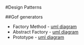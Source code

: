 #Design Patterns

##Gof generators
- Factory Method - [uml diagram](https://viewer.diagrams.net/?highlight=0000ff&nav=1&title=FactoryMethodPattern#R7VtdT%2BM4FP01FbMPoDhfLY%2B0hRkkWFUw0uw%2Buo3benHiruNC4devndj5dNrSNsBoIyGIrx2nvuf43nOd0nNG4eY7g6vlPQ0Q6dlWsOk5455t28AdiD%2FS8ppaBo6bGhYMB6kJ5IZH%2FIaU0VLWNQ5QXBrIKSUcr8rGGY0iNOMlG2SMvpSHzSkpP3UFF6hmeJxBUrf%2BwgFfqlV4Vm7%2FgfBiqZ8MLNUzhbOnBaPrSD0vohFKe0Kop1FD4yUM6EvB5Fz3nBGjlKdX4WaEiHSr9lh6301Db%2FaRGYr4Pjeg25EbTuOrBxRd8us3cP8QXZ976SzPkKyVK25vKA1uI47YHM7UWmL%2Bqj0Vv%2BCQQLFIZzinEX9UPUC0IcGLSFzPkLxbGJ4R41g4%2BUp1cLoS1tkSk%2BAOvtK1%2FNgxFx7UreGSMvwmpoVEzSm6GVd8sf3SiEd5pzBbwspQLMZMtC9AxXQPN6WBdzDmyjCjhMBVjKfZMkLIFjgaUs5pqAbVXa28L1eINgWTcv13REPE2asYonq1p9UG8X3FipecbkDblgWqaRtUDF9kM%2BdQiwuF9juQ79eQr2FNcIJzzBl9yvaFdNEcEzKihAqQxwnjc%2FAJmnMD9CEOApJMtoIzHC1%2BSiqMz0FuuUtuHDu55UF5QZoY5ZDDFCSJCIFTRCY0xhxTOT9Lxw5XFEc8cZU37HnjxML4iEZiERAn6CEB%2FguSBDDgunWT7AZboSuYuhe4g5awHRiwHcowi%2FifMETf%2Fug5VwnUTLi5BrtYJM9gr8D8fuTTTV8G2a2DLE1U3DsnSYxcCr6gyAB8GeChcOrIuvAk1PZItEHe%2FjT0de7bhb5mycnh11u5hL9Pkv1Rgtr%2Fdy2zjwp5KSms1Ub8TtxjpfbzBELZ5xb6JEvOFfayT0X9bE5xtVB%2FkydPteEeSfGQGsXyptWBwraq2pZMfm4tG%2FQjQPPTDlpnyuBsodW5zxNlQQO5hdJhj2oDWclTrDO5tLNt62jjY2UOZr%2BNJ%2Ff9yJXAZA4tlfhTCCIyWGmdkq4Y2Kp9A0NM5H79gcgzkrNK3%2FBQ645TZHyglZ8WxZefnfNtpxYYrjccRUFc87UwXklhLVpTQqXQGgqTdqOfNm8SBydxueC7RA6jQHWgDeZ%2FyWsRldPW34We8abYeNWNSKw2vUkmSWWQ94ELy8kM%2Bc1Jq3T3BDEsnCZ16HYJF9M1m6FtTlPRVChRkT93Z10UlGqNOj9M8DNEIMfP5XLEhL%2BabiLTYM41x6rIy8sKhdJVqruKRUJlIr88zwC45XlSJ9TmSdiYLfFwgrp1gk6kAKBdHXKiOqQWlAaGoDT4yKDkug1qtZxr40quPZtQJohx1snX7fI121JHVS8mRrSmX936qURXm54MXs%2FeD962ilO3fvLwJUXI4YpBY%2FKVFQO4LOeBvvd7KoZ%2BPXsM4VN3bnmyc8uKXnDtul5wjGdbbjMlG%2BIHnf4jD%2FdtK4mgxcAP40D8FC3bSeEX1qRY1OWO5r1zjDQwg%2F9u7EVTwf%2Bezd900Dmj9OlbrhhtV2vJ5ORzZPeurB3vOToVeSRVDKegRqpU887pDsHrtaSE%2FAbOOFXTdwni%2BAThWeUE4Xn1BOH2P7KgHHTlw977enCK6tAIb2vvtvymmM8Q5Ehu8ebIb3dhv2V6GMK%2BkR6tHR4AyyQKmgtLukp8nReSoFxl2lvryvyg2q0dVLuHnFN%2FbKWqIuXOQrX%2FiZWqXalUfevAStX1dkzUcqkKrMsaM287SdKCJHHLQDsGSeI4hqBUfWtyuqCkv%2BhWP%2BROsZc0uMOxemkKGYN1OnS5qWE7HVW%2BmnjQXnICwMCDTpueCmDD2bYR4LbEKQB2p06%2FcgQwfO3SSBCnvUzwGd%2FByGWq59kVmer3D9Gph2vOwb5vR7LN1KnOowhner%2FezLQAw5BGwc8ljmoEy9lnu3vxDRS5Zl3Y%2FnElkWU5xaLoAti6SGr4HpFonI64WfL%2Bf5RLToW47uBUxBXN%2FN8e0uH5v5U41%2F8B)
- Abstract Factory - [uml diagram](https://viewer.diagrams.net/?highlight=0000ff&nav=1&title=AbstractFactoryPattern.drawio#R7V1rc6M4Fv01rpr9YBfi7Y%2Bx89jeTaZSndnd2Y%2FEVmI2GHmBdCf960cCiYckbGwj8PSoa6omyICNztE9917poom13H7cJcFu84DWMJqYxvpjYl1PTNN0fID%2FR1o%2BixYAgFm0vCbhmrZVDU%2FhD0gbDdr6Hq5h2jgxQyjKwl2zcYXiGK6yRluQJOh787QXFDW%2FdRe8QqHhaRVEYut%2FwnW2KVp9x6ja%2Fw7D1w37ZmDQT56D1dtrgt5j%2Bn0ximHxyTZgt6Gnpptgjb7XmqybibVMEMqKv7YfSxiRfmU9Vlx32%2FJp%2BZMTGGddLoBflvb2Ob36CuN5dvMDPHyNb6ZOcZdvQfROu%2BLLLULrL3EGk5dgRZ8lzT5ZT6Xfw20U4Ie0Fi8ozp7oJwAfB1H4GuO%2FV5BcjRu%2BwSQLcSdf0Q8ytMOtq00Yre%2BDT%2FROfnaa4R5kR4sNSsIf%2BLZBRO%2BJP04yyhfTbZzxRK7EzQZuTWCKz3lkfQG4pofgo3HifZBmtGGFoijYpeFz%2BRjbIHkN4wXKMrSlJ4ldTXufPCH8qDXRrr%2BDaAuz5BOfwj5lNKBDxGXH3yu%2BAZe2bWpcY20BpfhreesKa%2FwHhfsI6D0BegHsKMyBTrMEvZUDg%2FTRSxhFSxQhjPJ1TvkK%2FQi%2BZBLst%2BF6HeU32wWrMH79jXDhegqqlvv8wmuravlKe4E0JSgLsqBAiUASBc8wekRpmIWI3D8pzl3sUBhneVc5i4lznbck2RLF%2BCGCMIcPYvS%2FQ8IACbB7R8lhtCm6mKqdwPUVYetLsF0QOwuzX4Mt%2FOVvE%2BsqhzrB3SzAjh8yK2HnYD4e%2BWLUN0G2RZBJE8LXvkS5kdxgvsBYAnwT4AXu1KUxcwjU5hIfg%2Bp4NPQtuxv6jCX9D21bwH8ZvGhj3pcxnwK7ac1tW7TmlnTA20dDjp7%2FR1we08hNXt1SB%2Bka%2F1dv2c8Kt%2FZQlEba2LcPnnOsvRz8o7HHhxT%2BY0Z%2Fm%2FVfIfT2C7P5%2BPfZb2G22sCYSEKuCEtzcmVwDmDRs1oieuaMRCOknHFUuX%2B%2BJbDkX2%2BkB8IgJgy4DVYZot%2BjNeN8zSiDyTJGFiXDnEsYUMaa51Dg5sa%2Bu7bc%2F19PTXh39%2Blvnj1rOpeFAIs8fi7xvw9JT10VcXYg0uGvZQgEuDvYhmKgHSMeUhoocxZ9MQeQCjCf4hy0moE%2FtXtQ2s3Opt4xuyGsLBh0W4Y5jgb%2FWXkAeVCoI0I1HHA7GntbldwDYy6wgIJ%2F9Uz6YpVpxe85SjS5nB%2FwJIGCJWHBXBkLmNNRY8GUCn5K8b9FCSVGqoW%2Fs0moxtdZYaOMDcqUHwAgsKEX5f8Z0wInACwRfinAqoS%2FnIUTMwEJDDJIwrx0b0LA1NmAYagi8Q%2BkVLFUxYKiJfhHsMOin%2BYs0T5B5RMciAH3%2BwQ2aLoEnt9xGtDvQQSkwLeZCOISEDugZ4q6It8%2Brs6eJ%2BzDBZD%2BPDEJ%2BFd1APoHVyL%2FqiaBpb9OnAQsw%2F5bOri5ieA8%2F68Hec88kGj7sINcTPA9vaebUIt6T6JucbPB866IKxP1toyfFvVexrtz2aKuV3apA3dsUd%2BzskuL%2BoA8GF3Ugei6%2F4oJEEFx8k7r%2Bmm67nicrndds6tM10GbT6%2BFvR9H%2Fui5%2BoEHvejKa2nvDd6xtR3smajX4j4kE0ZXd1PMxzdW52mN70njy9V1l5OQ1xl5pUO%2Fp9IddUNf5%2BQVwju2xps6K38hA318jRed%2BQVK0tVGi3tP4j6dcwG8ZM39wOKuM%2FNqx%2FyFp%2BZNnZtXCO%2Fo4q6z8xcy0McXd3G5%2Fb%2FJM4Vvet69L3nn1V1ShD2surPVmVrdFQ36%2BWWru6XX0yuEd2x1t9oSc1rdB2bC6Opui1S42sIEw6Jr5xUIvc9NxJueaApMX0KAPgrp5KXzbZ6%2BLp3v0QwUw%2Byo0nkZC9SZAZ2qVwivrG5eBq%2By9fN7UvW6bn4YDsjq5mUcUFYXZ4sJu3phnFb6npXebSq97YgEsAyZETj%2BxWodF%2BUY%2B1L2Wur7sgPesVIvpYE6qZc5fFrqe4JXVikvhVcVumK2Vkv90ByQvBFPxgFlUu%2BI2bt6UK81vq9ZecCF8643duKe2R%2BduFdUS3Pha%2B4cHcgrhHfsxL2j19xdyEAfPXHvilS4%2BchgvBar5nDjFdlaBB89R4jo6wI3UQEGbnF4G5Lvz%2Ft%2Fk22ZVOcbgsA1%2FQD3WPL5e%2F3gv%2BQAY0EPrz%2FqH15%2FsqOPMPud3pH8XbsKH1UXkQN2TfEUcC1sdyK8xy5F78kK7oOSjlrsduBxQvukdbMBEXIZxgmMgiz81vxxMpDp7R4JpyvPwfKbjoPHvy6xeCh6VUUV4UaOfeBGxUMLN8o5Vz7jGTQU4w31NKR0MmaeU2fUXj6dyt0eecicwzoP95j5QYg4tQynQSDfP5GJU%2F7lET4Yloqse%2BurkN%2FxNyYCE3W8c2K8Y5tNsowf73iyhSo63unNDSoAvtx4h82f63hHBbxjxzueLJrV8c4ITBg93vHEGqPbJITrR9KZSL8rpD%2BRt7hCYr%2FrLmDqRF7XGqkd%2Bxdea%2BTpWiOF8I4u8rrW6EIG%2Bugi74sh%2FIDZpFOSSTMbD59aQgnMDAccSoeSo0eYhLjTiPvRe56JukqXlGcyD%2BUpu6aZbP41JwMnPH0x4Bwu7w4mJ%2BXdj6F2jzxkL%2FY7yMPhaPjT5N0lmx4OOP0zAwZn9YBhKSCjakvZ1VAOR1CXWzY65xcJdSYotzTFd61hCTrq%2FOTMdedHy%2FIFEpQVXx9kqDkcRYHnzhi6jKWON2NFhccSFfjWDDjz8p%2FH0daZ4bbq42FJLCadLn6S%2FahZ0T6p2tWYDklVTu7n%2FCbEXUmKST8zsOvJ%2FrGyScZSj%2FDfHZabYlJsSAPrgKZ9NR33z2hfgUjakZeGAP5lEO6pnDX3c9YfgbNiIk8HTy3B08UR0%2BQi77l3KjGt%2FcScD0%2FM8uWp%2B1LMNUquw2CL4vVvmzAWmFjR1LS7GtMGNbsTM%2F%2BCakXd3PP3W1N80I8x3b9L40HSegNG%2FNxu9d6pLoDDb3jH30g5RTu8k6VGUbSDTW6Cpgk1O3LTNtym4Zx7B0N9mWpXtLVNr0bbqTEzABiTtxLHVc7aAdeH%2FjSsBeLsTq3c%2BAFmG12QVJwkmaKiXXfWll5cCGS6kgJUth1IfZKntOb9FyKDtiJFXYjc584AoMVe7alElhFB3R4gZgenS8%2FrnwywrBZZBrCyXUBMmcfC79qtt%2BcekhOy7bkHHvRtNWwVKRo7ubM1XnKeaIb0zRB%2FfFkYM7PZzBJ1DMVJDFOESd2ymmrjGYbgwUx8KxUURDQ%2BF4iYfHVQ14hGmMI3Bo5oJG8%2Bv%2FwkZiNPNFjlJXu5YAcmtrwnUwUTTY6J5olM9LiEqDV0bC15S%2FvFMzE3lX6DjmCw9M%2FeV%2BYcJumAM5c%2BlwByTiUpby6FG6kmqSXOoX%2FN%2BwbHTIfTlzUecrnLPGkjz8fX8znAZg31FD3mDUsqYSdrg15RHEQ3VWvLGtFjCtiHLThuSch3rThutb%2BURSRHy5aVnjuNZPbFbM6jsPilUi3MvirySeVp1Ctv%2F8GC5%2BLs%2FV38%2Bcx7bn0O98zzjcbvwX8UT8hdzR4XvbykUNFQFx13RtXaGMfMvieZE5YorQVItdHeKTJrTZmuUBzDFYu9JiXnTtths2XVfPkWqCPHxXnRkSW6n2A2k9jS4%2FqZJa8uuKN76md8mCCU1bmfBLvNA1qTvrr5Aw%3D%3D)
- Prototype  -  [uml diagram](https://viewer.diagrams.net/?highlight=0000ff&nav=1&title=PrototypePattern.drawio#R7VtJc%2BI4FP41VHUfkrJkG8iRrXtSnWSoJLP0KSWwYlQRFiWLBPrXj2TJ2MYySxrDHHxK9KzF0vve57eIljuYr75ztJjdswDTFnSCVcsdtiCEwOvKP0qy1pKu62lByEmgRSATPJFf2AgdI12SAMeFjoIxKsiiKJyyKMJTUZAhztlHsdsro8VVFyjEJcHTFNGy9B8SiJnZhe9k8j8wCWfpysAxTyZo%2BhZytozMehGLsH4yR%2Bk0pms8QwH7yIncUcsdcMaE%2Fm%2B%2BGmCqjjU9MT3uW8XTzStzHIlDBkze3%2B4n4ezP9suv4McteHCG8fqqrWd5R3RpjmJAiZpQv7JYpycUf5A5RXJzbv%2BVReLJPAGyjSgJI%2Fn%2FVI7DXAreMRdEHm7PPBBsIaXTGaHBHVqzpXrdWMiTS1v9GePkl5wWUTOnfMyFwQlsF3o8qZFS7Egpx7HsM07PAGyJ7tGq0PEOxcIIpoxStIjJZLONOeIhifpMCDY3nczhyO3g1RYOk9G4Whdgo2FpNJjNseBr2cVMc3VjQGHsxe2a9keGvo4RzXLAg0ZfyOA93My8WexR2geKQrmto1YDbctyqRWnyyEqFRwhgfsK8XEebvKf3EYzUQLCIwDZLQGyBEVKEhjGgrO3jbkqDb4SSgeMMonBYWKIGTYpfhUWZM5JENBksgWakih8VkgdXoFMcpcMHLqZ5NGcjxJxJpBAGkMKMBRNMB2zmAjC1Pxc9%2B0vGIlEcoh%2Bv%2BUPEwkXAxbJTSCSYAZLbH5ghc9q2OUBVm3OZdSti%2BjZp%2FZuNcgK6j5Wtynb59kG8YZqdlLN4aTShn7BzL32gWYOAPwMrRyynn8AiZ2BVQAoIe9K07gii16CPy5tu6XezQWZQnKwlIoRG9rZopnjmUcDtUgyXplklIjJsa80cR1mkq9wZCGeIsH05akPnGtfUQ0cyDbI2jWyD3Ds%2BDySfnZ95H6PfzwrCsR6gRsQnAkEPrw0CHwrCKLlfIIbLjgXDDrdS8MANo5mfeoFjndhV7Mc2I7lGbKE6xuH8zQOJ%2FCLcSWwOIAutDmcba9a79UO5yHr3fxPHM6OhV76yuVEPNZfmVsV%2B2grbT4vR%2FPP0ZGuFYj1fV6aPEaN6rU4kVb11vZ1uamybo4lrYxRHOMoxFxa%2BJfUmTTBprSRzME0XudXRQgD2OppTmjY4MRwOfSzVBsbwHLiK4%2BXZ76cvjVAuTxQupf%2BbMBynioPlHsSkXcUNVC5PFQ2OdOLYcVzS1hJcppUquxLo%2F6a1e%2BWExhnpoqyhzlaCZzGM3ltS2FPFclla0KZCjD7UmQiUNDWzW9ErZ8oYCbmaayalLaTMqeTdJNv%2Fq9qyPM3zZ%2Bq57Ujz8MIhqt87%2BE6ba2I0EM9v23aauyVc%2B3AjhFkY1UjP3SMOZEHp2LwbPJtod45DkrF%2Fq2IVp4OW%2FIp3qV%2Fo0sZq4d4F1A0EMpAsWU%2BOKZIkPfi2%2B2IgcfKErL413OL8a%2FnOcUp9K7MKJi7CrA1UQdsBdKdrYn0rksTnSo6dsv%2BkJWmmsTM5xIzbWdLv7DsAW%2Fu3hTYqvOpCwaHrHdIdvcMiRm3KnR7%2FjkevYx7T0%2Bjh%2B%2Bjx5dB77EpBpzqY%2BoeXRi0o7M2V6oqPktA8fz41%2BBHA4YzgcGS2zkzGKpisAQM97cPt3%2F3Hho4nAkOlkLheeHgQgscmkzuidRrKxRa9Qtq0285jNbmLh3gRHU6ls6MvbHwE0PgYOe0NgiU7wVpCMSYawgUE25fcwW8Bg6nhoN3aW%2FQLd8Q2jDCQ5JcbSihZgx0Lu0EuuX7IyklpBiwJNwbRqgFDTcX9wGrbnNIRnheL3S6vSGDmrID8EAXsT712y5zGDJI1L%2BhAnW9rPEO6gSDf2ln0SvHg6Ck51zFhS2Sw87VVHK1F5hmndPeAUFzFgXPMxJtJaSBlwpylRpV6kiz4lIdMxayCNFRJt0HoYnJPFcWelq5Mk%2Bu6rOnyANaWYHHjKqs7ujDO03RxvD0%2FqKNZ0dZ%2BoM5s2D6eznd%2Bs3qjb%2BVJIdp%2B9jqjd8tTlQqA9VcvfFs4dJeA8hKjBYbqK44WgEFdyPqs%2Bg9IRLbBwIRVtBdHdVDuAc2l8efbGa%2Fh9bds9%2Bbu6P%2FAA%3D%3D)
